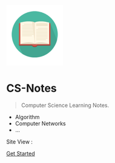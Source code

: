 <img width="150px" src="_media/LogoMakr_1J56bI.png">

# CS-Notes

> Computer Science Learning Notes.

- Algorithm
- Computer Networks
- ...

<span id="busuanzi_container_site_pv">Site View : <span id="busuanzi_value_site_pv">

[Get Started](README.md)

